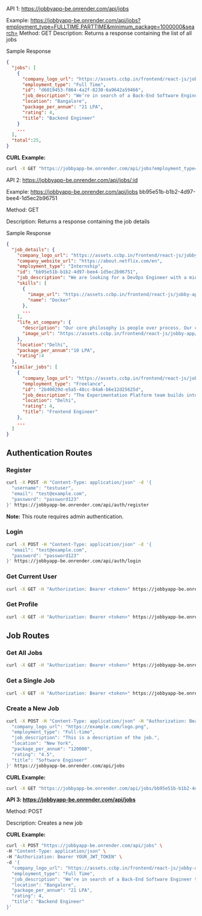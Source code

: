 API 1: https://jobbyapp-be.onrender.com/api/jobs

Example: https://jobbyapp-be.onrender.com/api/jobs?employment_type=FULLTIME,PARTTIME&minimum_package=1000000&search=
Method: GET
Description: Returns a response containing the list of all jobs

Sample Response

```json
{
  "jobs": [
    {
      "company_logo_url": "https://assets.ccbp.in/frontend/react-js/jobby-app/facebook-img.png",
      "employment_type": "Full Time",
      "id": "d6019453-f864-4a2f-8230-6a9642a59466",
      "job_description": "We’re in search of a Back-End Software Engineer that specializes in server-side components. In this role, you’ll primarily work in NodeJs, SQL Lite, Python, AWS and GO and will bring a depth of knowledge on basic algorithms and data structures. As a Back-End Engineer, you might be architecting new features for our customers.",
      "location": "Bangalore",
      "package_per_annum": "21 LPA",
      "rating": 4,
      "title": "Backend Engineer"
    }
    ...
  ],
  "total":25,
}
```

**CURL Example:**

```bash
curl -X GET "https://jobbyapp-be.onrender.com/api/jobs?employment_type=FULLTIME,PARTTIME&minimum_package=1000000&search=" -H "Authorization: Bearer YOUR_JWT_TOKEN"
```

API 2: https://jobbyapp-be.onrender.com/api/jobs/:id

Example: https://jobbyapp-be.onrender.com/api/jobs bb95e51b-b1b2-4d97-bee4-1d5ec2b96751

Method: GET

Description: Returns a response containing the job details

Sample Response
```json
{
  "job_details": {
    "company_logo_url": "https://assets.ccbp.in/frontend/react-js/jobby-app/netflix-img.png",
    "company_website_url": "https://about.netflix.com/en",
    "employment_type": "Internship",
    "id": "bb95e51b-b1b2-4d97-bee4-1d5ec2b96751",
    "job_description": "We are looking for a DevOps Engineer with a minimum of 5 years of industry experience, preferably working in the financial IT community. The position in the team is focused on delivering exceptional services to both BU and Dev",
    "skills": [
      {
        "image_url": "https://assets.ccbp.in/frontend/react-js/jobby-app/docker-img.png",
        "name": "Docker"
      },
      ...
    ],
    "life_at_company": {
      "description": "Our core philosophy is people over process. Our culture has been instrumental to our success. It has helped us attract and retain stunning colleagues, making work here more satisfying. Entertainment, like friendship, is a fundamental human need, and it changes how we feel and gives us common ground. We want to entertain the world.",
      "image_url": "https://assets.ccbp.in/frontend/react-js/jobby-app/life-netflix-img.png"
    },
    "location":"Delhi",
    "package_per_annum":"10 LPA",
    "rating":4
  },
  "similar_jobs": [
    {
      "company_logo_url": "https://assets.ccbp.in/frontend/react-js/jobby-app/netflix-img.png",
      "employment_type": "Freelance",
      "id": "2b40029d-e5a5-48cc-84a6-b6e12d25625d",
      "job_description": "The Experimentation Platform team builds internal tools with a big impact across the company. We are looking to add a UI engineer to our team to continue to improve our experiment analysis workflow and tools. Ideal candidates will be excited by direct contact with our users, fast feedback, and quick iteration.",
      "location": "Delhi",
      "rating": 4,
      "title": "Frontend Engineer"
    },
    ...
  ]
}
```

## Authentication Routes

### Register

```bash
curl -X POST -H "Content-Type: application/json" -d '{
  "username": "testuser",
  "email": "test@example.com",
  "password": "password123"
}' https://jobbyapp-be.onrender.com/api/auth/register
```

**Note:** This route requires admin authentication.

### Login

```bash
curl -X POST -H "Content-Type: application/json" -d '{
  "email": "test@example.com",
  "password": "password123"
}' https://jobbyapp-be.onrender.com/api/auth/login
```

### Get Current User

```bash
curl -X GET -H "Authorization: Bearer <token>" https://jobbyapp-be.onrender.com/api/auth/me
```

### Get Profile

```bash
curl -X GET -H "Authorization: Bearer <token>" https://jobbyapp-be.onrender.com/api/auth/profile
```

## Job Routes

### Get All Jobs

```bash
curl -X GET -H "Authorization: Bearer <token>" https://jobbyapp-be.onrender.com/api/jobs
```

### Get a Single Job

```bash
curl -X GET -H "Authorization: Bearer <token>" https://jobbyapp-be.onrender.com/api/api/jobs/64bca149996c93156695499a
```

### Create a New Job

```bash
curl -X POST -H "Content-Type: application/json" -H "Authorization: Bearer <token>" -d '{
  "company_logo_url": "https://example.com/logo.png",
  "employment_type": "Full-time",
  "job_description": "This is a description of the job.",
  "location": "New York",
  "package_per_annum": "120000",
  "rating": "4.5",
  "title": "Software Engineer"
}' https://jobbyapp-be.onrender.com/api/jobs
```

**CURL Example:**

```bash
curl -X GET "https://jobbyapp-be.onrender.com/api/jobs/bb95e51b-b1b2-4d97-bee4-1d5ec2b96751" -H "Authorization: Bearer YOUR_JWT_TOKEN"
```

**API 3: https://jobbyapp-be.onrender.com/api/jobs**

Method: POST

Description: Creates a new job

**CURL Example:**

```bash
curl -X POST "https://jobbyapp-be.onrender.com/api/jobs" \
-H "Content-Type: application/json" \
-H "Authorization: Bearer YOUR_JWT_TOKEN" \
-d '{
  "company_logo_url": "https://assets.ccbp.in/frontend/react-js/jobby-app/facebook-img.png",
  "employment_type": "Full Time",
  "job_description": "We’re in search of a Back-End Software Engineer that specializes in server-side components. In this role, you’ll primarily work in NodeJs, SQL Lite, Python, AWS and GO and will bring a depth of knowledge on basic algorithms and data structures. As a Back-End Engineer, you might be architecting new features for our customers.",
  "location": "Bangalore",
  "package_per_annum": "21 LPA",
  "rating": 4,
  "title": "Backend Engineer"
}'
